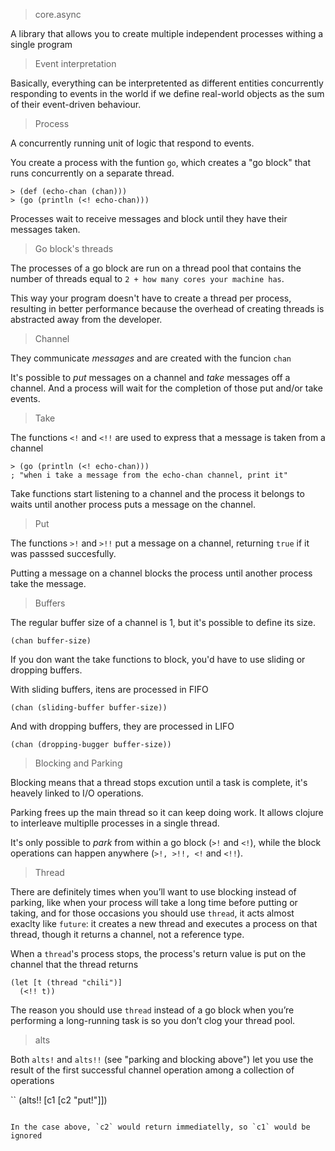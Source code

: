 > core.async

A library that allows you to create multiple independent processes withing a single program

> Event interpretation

Basically, everything can be interpretented as different entities concurrently responding to events in the world if we define real-world objects as the sum of their event-driven behaviour.

> Process

A concurrently running unit of logic that respond to events.

You create a process with the funtion `go`, which creates a "go block" that runs concurrently on a separate thread.

```
> (def (echo-chan (chan)))
> (go (println (<! echo-chan)))
```

Processes wait to receive messages and block until they have their messages taken.

> Go block's threads

The processes of a go block are run on a thread pool that contains the number of threads equal to `2 + how many cores your machine has`.

This way your program doesn't have to create a thread per process, resulting in better performance because the overhead of creating threads is abstracted away from the developer.

> Channel

They communicate *messages* and are created with the funcion `chan`

It's possible to *put* messages on a channel and *take* messages off a channel. And a process will wait for the completion of those put and/or take events.

> Take

The functions `<!` and `<!!` are used to express that a message is taken from a channel

```
> (go (println (<! echo-chan)))
; "when i take a message from the echo-chan channel, print it"
```

Take functions start listening to a channel and the process it belongs to waits until another process puts a message on the channel.

> Put

The functions `>!` and `>!!` put a message on a channel, returning `true` if it was passsed succesfully.

Putting a message on a channel blocks the process until another process take the message.

> Buffers

The regular buffer size of a channel is 1, but it's possible to define its size.

```
(chan buffer-size)
```

If you don want the take functions to block, you'd have to use sliding or dropping buffers.

With sliding buffers, itens are processed in FIFO

```
(chan (sliding-buffer buffer-size))
```

And with dropping buffers, they are processed in LIFO

```
(chan (dropping-bugger buffer-size))
```

> Blocking and Parking

Blocking means that a thread stops excution until a task is complete, it's heavely linked to I/O operations.

Parking frees up the main thread so it can keep doing work. It allows clojure to interleave multiplle processes in a single thread.

It's only possible to *park* from within a go block (`>!` and `<!`), while the block operations can happen anywhere (`>!, >!!, <!` and `<!!`).

> Thread

There are definitely times when you’ll want to use blocking instead of parking, like when your process will take a long time before putting or taking, and for those occasions you should use `thread`, it acts almost exaclty like `future`: it creates a new thread and executes a process on that thread, though it returns a channel, not a reference type.

When a `thread`'s process stops, the process's return value is put on the channel that the thread returns

```
(let [t (thread "chili")]
  (<!! t))
```

The reason you should use `thread` instead of a go block when you’re performing a long-running task is so you don’t clog your thread pool.

> alts

Both `alts!` and `alts!!` (see "parking and blocking above") let you use the result of the first successful channel operation among a collection of operations

``
(alts!! [c1 [c2 "put!"]])
```

In the case above, `c2` would return immediatelly, so `c1` would be ignored